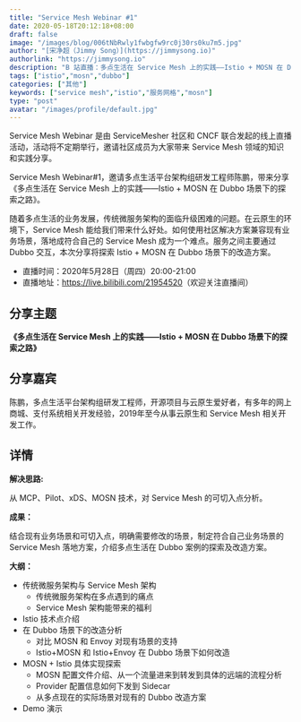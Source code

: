 ```yaml
---
title: "Service Mesh Webinar #1"
date: 2020-05-18T20:12:18+08:00
draft: false
image: "/images/blog/006tNbRwly1fwbgfw9rc0j30rs0ku7m5.jpg"
author: "[宋净超（Jimmy Song）](https://jimmysong.io)"
authorlink: "https://jimmysong.io"
description: "B 站直播：多点生活在 Service Mesh 上的实践——Istio + MOSN 在 Dubbo 场景下的探索之路。"
tags: ["istio","mosn","dubbo"]
categories: ["其他"]
keywords: ["service mesh","istio","服务网格","mosn"]
type: "post"
avatar: "/images/profile/default.jpg"
---
```


Service Mesh Webinar 是由 ServiceMesher 社区和 CNCF 联合发起的线上直播活动，活动将不定期举行，邀请社区成员为大家带来 Service Mesh 领域的知识和实践分享。

Service Mesh Webinar#1，邀请多点生活平台架构组研发工程师陈鹏，带来分享《多点生活在 Service Mesh 上的实践——Istio + MOSN 在 Dubbo 场景下的探索之路》。

随着多点生活的业务发展，传统微服务架构的面临升级困难的问题。在云原生的环境下，Service Mesh 能给我们带来什么好处。如何使用社区解决方案兼容现有业务场景，落地成符合自己的 Service Mesh 成为一个难点。服务之间主要通过 Dubbo 交互，本次分享将探索 Istio + MOSN 在 Dubbo 场景下的改造方案。

- 直播时间：2020年5月28日（周四）20:00-21:00
- 直播地址：<https://live.bilibili.com/21954520>（欢迎关注直播间）

## 分享主题

**《多点生活在 Service Mesh 上的实践——Istio + MOSN 在 Dubbo 场景下的探索之路》**

## 分享嘉宾

陈鹏，多点生活平台架构组研发工程师，开源项目与云原生爱好者，有多年的网上商城、支付系统相关开发经验，2019年至今从事云原生和 Service Mesh 相关开发工作。

## 详情

**解决思路:**

从 MCP、Pilot、xDS、MOSN 技术，对 Service Mesh 的可切入点分析。

**成果：**

结合现有业务场景和可切入点，明确需要修改的场景，制定符合自己业务场景的 Service Mesh 落地方案，介绍多点生活在 Dubbo 案例的探索及改造方案。

**大纲：**

- 传统微服务架构与 Service Mesh 架构
  - 传统微服务架构在多点遇到的痛点
  - Service Mesh 架构能带来的福利
- Istio 技术点介绍
- 在 Dubbo 场景下的改造分析
  - 对比 MOSN 和 Envoy 对现有场景的支持
  - Istio+MOSN 和 Istio+Envoy 在 Dubbo 场景下如何改造
- MOSN + Istio 具体实现探索
  - MOSN 配置文件介绍、从一个流量进来到转发到具体的远端的流程分析
  - Provider 配置信息如何下发到 Sidecar
  - 从多点现在的实际场景对现有的 Dubbo 改造方案
- Demo 演示

